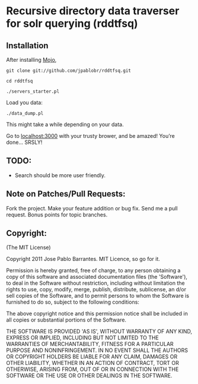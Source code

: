 # Recursive directory data traverser for solr querying (rddtfsq)

## Installation

After installing [Mojo](https://github.com/kraih/mojo),

`git clone git://github.com/jpablobr/rddtfsq.git`

`cd rddtfsq`

`./servers_starter.pl`

Load you data:

`./data_dump.pl`

This might take a while depending on your data.

Go to [localhost:3000](http://localhost:3000) with your trusty brower, and be amazed! You’re done... SRSLY!

## TODO:

   * Search should be more user friendly.

## Note on Patches/Pull Requests:

Fork the project. Make your feature addition or bug fix. Send me a pull request. Bonus points for topic branches.

## Copyright:

(The MIT License)

Copyright 2011 Jose Pablo Barrantes. MIT Licence, so go for it.

Permission is hereby granted, free of charge, to any person obtaining a copy of this software and associated documentation files (the 'Software'), to deal in the Software without restriction, including without limitation the rights to use, copy, modify, merge, publish, distribute, sublicense, an d/or sell copies of the Software, and to permit persons to whom the Software is furnished to do so, subject to the following conditions:

The above copyright notice and this permission notice shall be included in all copies or substantial portions of the Software.

THE SOFTWARE IS PROVIDED 'AS IS', WITHOUT WARRANTY OF ANY KIND, EXPRESS OR IMPLIED, INCLUDING BUT NOT LIMITED TO THE WARRANTIES OF MERCHANTABILITY, FITNESS FOR A PARTICULAR PURPOSE AND NONINFRINGEMENT. IN NO EVENT SHALL THE AUTHORS OR COPYRIGHT HOLDERS BE LIABLE FOR ANY CLAIM, DAMAGES OR OTHER LIABILITY, WHETHER IN AN ACTION OF CONTRACT, TORT OR OTHERWISE, ARISING FROM, OUT OF OR IN CONNECTION WITH THE SOFTWARE OR THE USE OR OTHER DEALINGS IN THE SOFTWARE.
